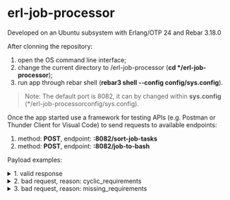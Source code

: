 # erl-job-processor

Developed on an Ubuntu subsystem with Erlang/OTP 24 and Rebar 3.18.0

After clonning the repository:
  1. open the OS command line interface;
  2. change the current directory to /erl-job-processor (__cd */erl-job-processor__);
  3. run app through rebar shell (**rebar3 shell --config config/sys.config**).

 > Note: The default port is 8082, it can by changed within __sys.config__ (*/erl-job-processorconfig/sys.config).

Once the app started use a framework for testing APIs (e.g. Postman or Thunder Client for Visual Code) to send requests to available endpoints:
  1.  method: **POST**, endpoint: **:8082/sort-job-tasks**
  2.  method: **POST**, endpoint: **:8082/job-to-bash**

Payload examples:
<details>
<summary>1. valid response</summary>
  
```
{
    "tasks": [
        {
            "name": "task-1",
            "command": "touch /tmp/file1"
        },
        {
            "name": "task-2",
            "command": "cat /tmp/file1",
            "requires": [
                "task-3"
            ]
        },
        {
            "name": "task-3",
            "command": "echo 'Hello World!' > /tmp/file1",
            "requires": [
                "task-1"
            ]
        },
        {
            "name": "task-4",
            "command": "rm /tmp/file1",
            "requires": [
                "task-2",
                "task-3"
            ]
        }
    ]
}
```
  
</details>

<details>
<summary>2. bad request, reason: cyclic_requirements</summary>
  
```
{
    "tasks": [
        {
            "name": "task-1",
            "command": "touch /tmp/file1"
        },
        {
            "name": "task-2",
            "command": "cat /tmp/file1",
            "requires": [
                "task-3"
            ]
        },
        {
            "name": "task-3",
            "command": "echo 'Hello World!' > /tmp/file1",
            "requires": [
                "task-2"
            ]
        },
        {
            "name": "task-4",
            "command": "rm /tmp/file1",
            "requires": [
                "task-2",
                "task-3"
            ]
        }
    ]
}
```

</details>

<details>
<summary>3. bad request, reason: missing_requirements</summary>
  
```
{
    "tasks": [
        {
            "name": "task-1",
            "command": "touch /tmp/file1"
        },
        {
            "name": "task-2",
            "command": "cat /tmp/file1",
            "requires": [
                "task-7"
            ]
        },
        {
            "name": "task-3",
            "command": "echo 'Hello World!' > /tmp/file1",
            "requires": [
                "task-1"
            ]
        },
        {
            "name": "task-4",
            "command": "rm /tmp/file1",
            "requires": [
                "task-2",
                "task-3"
            ]
        }
    ]
}
```

</details>
